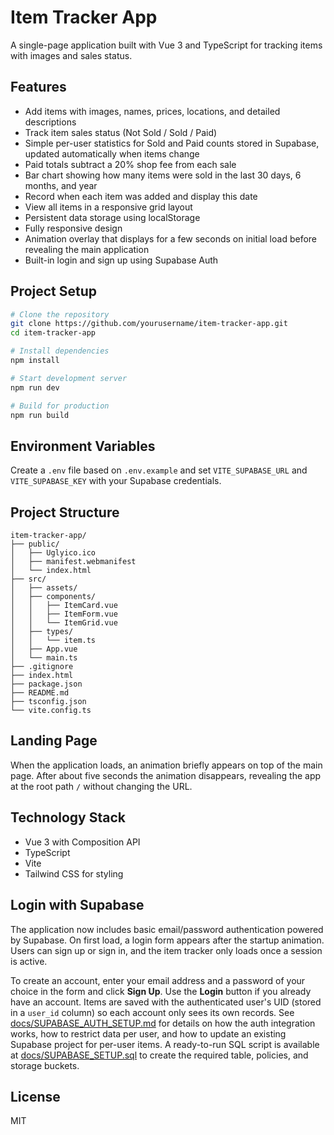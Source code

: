 # Item Tracker App

A single-page application built with Vue 3 and TypeScript for tracking items with images and sales status.

## Features

- Add items with images, names, prices, locations, and detailed descriptions
- Track item sales status (Not Sold / Sold / Paid)
- Simple per-user statistics for Sold and Paid counts stored in Supabase, updated automatically when items change
- Paid totals subtract a 20% shop fee from each sale
- Bar chart showing how many items were sold in the last 30 days, 6 months, and year
- Record when each item was added and display this date
- View all items in a responsive grid layout
- Persistent data storage using localStorage
- Fully responsive design
- Animation overlay that displays for a few seconds on initial load before revealing the main application
- Built-in login and sign up using Supabase Auth

## Project Setup

```bash
# Clone the repository
git clone https://github.com/yourusername/item-tracker-app.git
cd item-tracker-app

# Install dependencies
npm install

# Start development server
npm run dev

# Build for production
npm run build
```

## Environment Variables
Create a `.env` file based on `.env.example` and set `VITE_SUPABASE_URL` and `VITE_SUPABASE_KEY` with your Supabase credentials.

## Project Structure

```
item-tracker-app/
├── public/
│   ├── Uglyico.ico
│   ├── manifest.webmanifest
│   └── index.html
├── src/
│   ├── assets/
│   ├── components/
│   │   ├── ItemCard.vue
│   │   ├── ItemForm.vue
│   │   └── ItemGrid.vue
│   ├── types/
│   │   └── item.ts
│   ├── App.vue
│   └── main.ts
├── .gitignore
├── index.html
├── package.json
├── README.md
├── tsconfig.json
└── vite.config.ts
```

## Landing Page
When the application loads, an animation briefly appears on top of the main page. After about five seconds the animation disappears, revealing the app at the root path `/` without changing the URL.

## Technology Stack

- Vue 3 with Composition API
- TypeScript
- Vite
- Tailwind CSS for styling

## Login with Supabase

The application now includes basic email/password authentication powered by
Supabase. On first load, a login form appears after the startup animation. Users
can sign up or sign in, and the item tracker only loads once a session is
active.

To create an account, enter your email address and a password of your choice in the form and click **Sign Up**. Use the **Login** button if you already have an account.
 Items are saved with the authenticated user's UID (stored in a
`user_id` column) so each account only sees its own records. See
[docs/SUPABASE_AUTH_SETUP.md](docs/SUPABASE_AUTH_SETUP.md) for details on how
the auth integration works, how to restrict data per user, and how to update an
existing Supabase project for per-user items. A ready-to-run SQL script is
available at [docs/SUPABASE_SETUP.sql](docs/SUPABASE_SETUP.sql) to create the
required table, policies, and storage buckets.

## License

MIT
